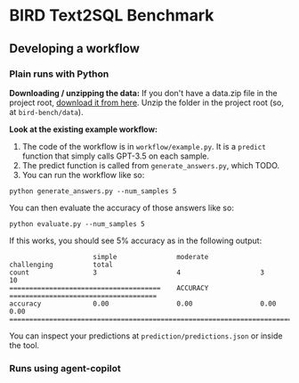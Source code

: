 # BIRD Text2SQL Benchmark

## Developing a workflow

### Plain runs with Python

**Downloading / unzipping the data:** If you don't have a data.zip file in the project root, [download it from here](https://1drv.ms/u/c/0a2bf91af9c5e93d/ES4NjfHfw_BBjv5-75n4kSUBK8JIacAVo4BNKwXRBS6vlw?e=ZkDCJ5). Unzip the folder in the project root (so, at `bird-bench/data`).

**Look at the existing example workflow:** 
1. The code of the workflow is in `workflow/example.py`. It is a `predict` function that simply calls GPT-3.5 on each sample.
2. The predict function is called from `generate_answers.py`, which TODO.
3. You can run the workflow like so:

```
python generate_answers.py --num_samples 5
```

You can then evaluate the accuracy of those answers like so:

```
python evaluate.py --num_samples 5
```

If this works, you should see 5% accuracy as in the following output:

```
                     simple               moderate             challenging          total               
count                3                    4                    3                    10                  
======================================    ACCURACY    =====================================
accuracy             0.00                 0.00                 0.00                 0.00                
===========================================================================================
```

You can inspect your predictions at `prediction/predictions.json` or inside the tool.

### Runs using agent-copilot


